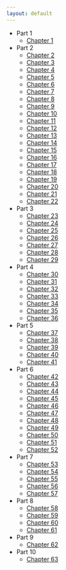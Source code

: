 ```yaml
---
layout: default
---
```


* Part 1
    * [Chapter 1](./part01/chap01/chap01.md)
* Part 2
    * [Chapter 2](./part02/chap02/chap02.md)
    * [Chapter 3](./part02/chap03/chap03.md)
    * [Chapter 4](./part02/chap04/chap04.md)
    * [Chapter 5](./part02/chap05/chap05.md)
    * [Chapter 6](./part02/chap06/chap06.md)
    * [Chapter 7](./part02/chap07/chap07.md)
    * [Chapter 8](./part02/chap08/chap08.md)
    * [Chapter 9](./part02/chap09/chap09.md)
    * [Chapter 10](./part02/chap10/chap10.md)
    * [Chapter 11](./part02/chap11/chap11.md)
    * [Chapter 12](./part02/chap12/chap12.md)
    * [Chapter 13](./part02/chap13/chap13.md)
    * [Chapter 14](./part02/chap14/chap14.md)
    * [Chapter 15](./part02/chap15/chap15.md)
    * [Chapter 16](./part02/chap16/chap16.md)
    * [Chapter 17](./part02/chap17/chap17.md)
    * [Chapter 18](./part02/chap18/chap18.md)
    * [Chapter 19](./part02/chap19/chap19.md)
    * [Chapter 20](./part02/chap20/chap20.md)
    * [Chapter 21](./part02/chap21/chap21.md)
    * [Chapter 22](./part02/chap22/chap22.md)
* Part 3
    * [Chapter 23](./part03/chap23/chap23.md)
    * [Chapter 24](./part03/chap24/chap24.md)
    * [Chapter 25](./part03/chap25/chap25.md)
    * [Chapter 26](./part03/chap26/chap26.md)
    * [Chapter 27](./part03/chap27/chap27.md)
    * [Chapter 28](./part03/chap28/chap28.md)
    * [Chapter 29](./part03/chap29/chap29.md)
* Part 4
    * [Chapter 30](./part04/chap30/chap30.md)
    * [Chapter 31](./part04/chap31/chap31.md)
    * [Chapter 32](./part04/chap32/chap32.md)
    * [Chapter 33](./part04/chap33/chap33.md)
    * [Chapter 34](./part04/chap34/chap34.md)
    * [Chapter 35](./part04/chap35/chap35.md)
    * [Chapter 36](./part04/chap36/chap36.md)
* Part 5
    * [Chapter 37](./part05/chap37/chap37.md)
    * [Chapter 38](./part05/chap38/chap38.md)
    * [Chapter 39](./part05/chap39/chap39.md)
    * [Chapter 40](./part05/chap40/chap40.md)
    * [Chapter 41](./part05/chap41/chap41.md)
* Part 6
    * [Chapter 42](./part06/chap42/chap42.md)
    * [Chapter 43](./part06/chap43/chap43.md)
    * [Chapter 44](./part06/chap44/chap44.md)
    * [Chapter 45](./part06/chap45/chap45.md)
    * [Chapter 46](./part06/chap46/chap46.md)
    * [Chapter 47](./part06/chap47/chap47.md)
    * [Chapter 48](./part06/chap48/chap48.md)
    * [Chapter 49](./part06/chap49/chap49.md)
    * [Chapter 50](./part06/chap50/chap50.md)
    * [Chapter 51](./part06/chap51/chap51.md)
    * [Chapter 52](./part06/chap52/chap52.md)
* Part 7
    * [Chapter 53](./part07/chap53/chap53.md)
    * [Chapter 54](./part07/chap54/chap54.md)
    * [Chapter 55](./part07/chap55/chap55.md)
    * [Chapter 56](./part07/chap56/chap56.md)
    * [Chapter 57](./part07/chap57/chap57.md)
* Part 8
    * [Chapter 58](./part08/chap58/chap58.md)
    * [Chapter 59](./part08/chap59/chap59.md)
    * [Chapter 60](./part08/chap60/chap60.md)
    * [Chapter 61](./part08/chap61/chap61.md)
* Part 9
    * [Chapter 62](./part09/chap62/chap62.md)
* Part 10
    * [Chapter 63](./part10/chap63/chap63.md)
